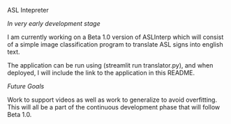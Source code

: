 ASL Intepreter

*In very early development stage*

I am currently working on a Beta 1.0 version of ASLInterp which will consist
of a simple image classification program to translate ASL signs into english
text.

The application can be run using (streamlit run translator.py), and when deployed,
I will include the link to the application in this README.

*Future Goals*

Work to support videos as well as work to generalize to avoid overfitting. This
will all be a part of the continuous development phase that will follow Beta 1.0.
